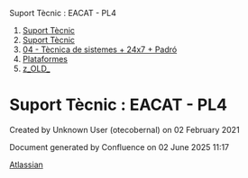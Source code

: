Suport Tècnic : EACAT - PL4  

1.  [Suport Tècnic](index.md)
2.  [Suport Tècnic](13893782.md)
3.  [04 - Tècnica de sistemes + 24x7 + Padró](26313202.md)
4.  [Plataformes](Plataformes_41520520.md)
5.  [z\_OLD\_](z_OLD__118554696.md)

Suport Tècnic : EACAT - PL4
===========================

Created by Unknown User (otecobernal) on 02 February 2021

Document generated by Confluence on 02 June 2025 11:17

[Atlassian](http://www.atlassian.com/)